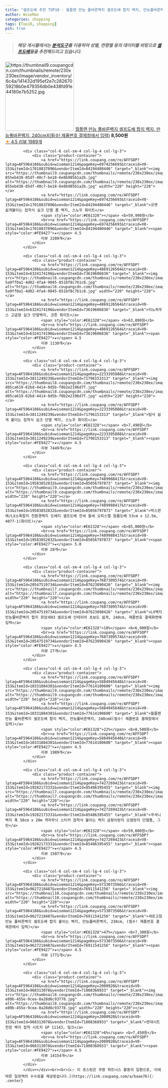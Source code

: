 ```yaml
---
title: "셀프도배 추천 TOP10 - 월플랜 만능 풀바른벽지 셀프도배 합지 벽지, 만능풀바른벽지, 240cmX(필수! 제품번호 결제창에서 입력)"
author: WiseMan
categories: shopping
tags: [Top10, shopping]
pin: true
---
```


> ##### 해당 게시물에서는 [**분석도구**](https://itemscout.io/)를 이용하여 **성별**, **연령별** 등의 데이터를 바탕으로 [**셀프도배**](https://link.coupang.com/a/baae76)들을 추천해드리고 있습니다.
<div class="container"><div class="row">
            <div class="col-6 col-sm-4 col-lg-4 col-lg-3">
                <div class="product-container">
                    <a href="https://link.coupang.com/re/AFFSDP?lptag=AF5964186&subid=wiseman1214&pageKey=5884945648&traceid=V0-153&itemId=10331884301&vendorItemId=77614100600" target="_blank"><img src="https://thumbnail9.coupangcdn.com/thumbnails/remote/230x230ex/image/vendor_inventory/6c4a/141432d195ef2e7c28267059218b0e479356db0e438fd91e44180e7b5252.jpg" alt="https://thumbnail9.coupangcdn.com/thumbnails/remote/230x230ex/image/vendor_inventory/6c4a/141432d195ef2e7c28267059218b0e479356db0e438fd91e44180e7b5252.jpg" width="220" height="220"></a>
                    <a href="https://link.coupang.com/re/AFFSDP?lptag=AF5964186&subid=wiseman1214&pageKey=5884945648&traceid=V0-153&itemId=10331884301&vendorItemId=77614100600" target="_blank">월플랜 만능 풀바른벽지 셀프도배 합지 벽지, 만능풀바른벽지, 240cmX(필수! 제품번호 결제창에서 입력)</a>
                    <span style="color:#E61328"></span> <b>8,500원</b>
                    <br><a href="https://link.coupang.com/re/AFFSDP?lptag=AF5964186&subid=wiseman1214&pageKey=5884945648&traceid=V0-153&itemId=10331884301&vendorItemId=77614100600" target="_blank"><span style="color:#FE9427">★</span> 4.5
                    리뷰 1989개</a>
                </div>
            </div>
            
            <div class="col-6 col-sm-4 col-lg-4 col-lg-3">
                <div class="product-container">
                    <a href="https://link.coupang.com/re/AFFSDP?lptag=AF5964186&subid=wiseman1214&pageKey=6974256693&traceid=V0-153&itemId=17018837096&vendorItemId=84194480446" target="_blank"><img src="https://thumbnail9.coupangcdn.com/thumbnails/remote/230x230ex/image/retail/images/6790687795288898-855eb438-85df-40c7-be18-6e8b985b1a2b.jpg" alt="https://thumbnail9.coupangcdn.com/thumbnails/remote/230x230ex/image/retail/images/6790687795288898-855eb438-85df-40c7-be18-6e8b985b1a2b.jpg" width="220" height="220"></a>
                    <a href="https://link.coupang.com/re/AFFSDP?lptag=AF5964186&subid=wiseman1214&pageKey=6974256693&traceid=V0-153&itemId=17018837096&vendorItemId=84194480446" target="_blank">코멧 쉽게붙이는 접착식 실크 단열 폼 벽지, 스노우 화이트</a>
                    <span style="color:#E61328"></span> <b>59,990원</b>
                    <br><a href="https://link.coupang.com/re/AFFSDP?lptag=AF5964186&subid=wiseman1214&pageKey=6974256693&traceid=V0-153&itemId=17018837096&vendorItemId=84194480446" target="_blank"><span style="color:#FE9427">★</span> 4.5
                    리뷰 2209개</a>
                </div>
            </div>
            
            <div class="col-6 col-sm-4 col-lg-4 col-lg-3">
                <div class="product-container">
                    <a href="https://link.coupang.com/re/AFFSDP?lptag=AF5964186&subid=wiseman1214&pageKey=4869126564&traceid=V0-153&itemId=6324174196&vendorItemId=73619606836" target="_blank"><img src="https://thumbnail6.coupangcdn.com/thumbnails/remote/230x230ex/image/retail/images/277050918783588-5a9ff0a1-4d02-4fa4-9045-851bf8c761c8.jpg" alt="https://thumbnail6.coupangcdn.com/thumbnails/remote/230x230ex/image/retail/images/277050918783588-5a9ff0a1-4d02-4fa4-9045-851bf8c761c8.jpg" width="220" height="220"></a>
                    <a href="https://link.coupang.com/re/AFFSDP?lptag=AF5964186&subid=wiseman1214&pageKey=4869126564&traceid=V0-153&itemId=6324174196&vendorItemId=73619606836" target="_blank">이노하우스 고급형 실크 단열벽지, 코튼 화이트</a>
                    <span style="color:#E61328"></span> <b>63,890원</b>
                    <br><a href="https://link.coupang.com/re/AFFSDP?lptag=AF5964186&subid=wiseman1214&pageKey=4869126564&traceid=V0-153&itemId=6324174196&vendorItemId=73619606836" target="_blank"><span style="color:#FE9427">★</span> 4.5
                    리뷰 1130개</a>
                </div>
            </div>
            
            <div class="col-6 col-sm-4 col-lg-4 col-lg-3">
                <div class="product-container">
                    <a href="https://link.coupang.com/re/AFFSDP?lptag=AF5964186&subid=wiseman1214&pageKey=2233395888&traceid=V0-153&itemId=3811249239&vendorItemId=71796153313" target="_blank"><img src="https://thumbnail8.coupangcdn.com/thumbnails/remote/230x230ex/image/retail/images/156529976901370-d05ca619-62bd-4414-9d5b-f0b2e2196d7f.jpg" alt="https://thumbnail8.coupangcdn.com/thumbnails/remote/230x230ex/image/retail/images/156529976901370-d05ca619-62bd-4414-9d5b-f0b2e2196d7f.jpg" width="220" height="220"></a>
                    <a href="https://link.coupang.com/re/AFFSDP?lptag=AF5964186&subid=wiseman1214&pageKey=2233395888&traceid=V0-153&itemId=3811249239&vendorItemId=71796153313" target="_blank">탐사 쉽게 붙이는 접착식 실크 단열 벽지, 스노우 화이트</a>
                    <span style="color:#E61328"></span> <b>7,490원</b>
                    <br><a href="https://link.coupang.com/re/AFFSDP?lptag=AF5964186&subid=wiseman1214&pageKey=2233395888&traceid=V0-153&itemId=3811249239&vendorItemId=71796153313" target="_blank"><span style="color:#FE9427">★</span> 4.5
                    리뷰 7449개</a>
                </div>
            </div>
            
            <div class="col-6 col-sm-4 col-lg-4 col-lg-3">
                <div class="product-container">
                    <a href="https://link.coupang.com/re/AFFSDP?lptag=AF5964186&subid=wiseman1214&pageKey=7489988417&traceid=V0-153&itemId=19583852832&vendorItemId=85056797873" target="_blank"><img src="https://thumbnail9.coupangcdn.com/thumbnails/remote/230x230ex/image/vendor_inventory/f585/1e2ee65082d9a90e19259275bf33a193ac27d2eda631700457060c5564df.jpg" alt="https://thumbnail9.coupangcdn.com/thumbnails/remote/230x230ex/image/vendor_inventory/f585/1e2ee65082d9a90e19259275bf33a193ac27d2eda631700457060c5564df.jpg" width="220" height="220"></a>
                    <a href="https://link.coupang.com/re/AFFSDP?lptag=AF5964186&subid=wiseman1214&pageKey=7489988417&traceid=V0-153&itemId=19583852832&vendorItemId=85056797873" target="_blank">박스판매/LX소폭합지 친환경벽지 도배지 셀프도배 전세 월세 오피스텔 원룸도배 53cm x 12.5m, 4077-1(화이트)</a>
                    <span style="color:#E61328"></span> <b>85,000원</b>
                    <br><a href="https://link.coupang.com/re/AFFSDP?lptag=AF5964186&subid=wiseman1214&pageKey=7489988417&traceid=V0-153&itemId=19583852832&vendorItemId=85056797873" target="_blank"><span style="color:#FE9427">★</span> 5.0
                    리뷰 28개</a>
                </div>
            </div>
            
            <div class="col-6 col-sm-4 col-lg-4 col-lg-3">
                <div class="product-container">
                    <a href="https://link.coupang.com/re/AFFSDP?lptag=AF5964186&subid=wiseman1214&pageKey=7687309574&traceid=V0-153&itemId=20547519734&vendorItemId=87623890426" target="_blank"><img src="https://thumbnail7.coupangcdn.com/thumbnails/remote/230x230ex/image/vendor_inventory/d92d/74f639218362fb41bb99143eda44d4ee0d5547567f1f83317d474e398962.jpg" alt="https://thumbnail7.coupangcdn.com/thumbnails/remote/230x230ex/image/vendor_inventory/d92d/74f639218362fb41bb99143eda44d4ee0d5547567f1f83317d474e398962.jpg" width="220" height="220"></a>
                    <a href="https://link.coupang.com/re/AFFSDP?lptag=AF5964186&subid=wiseman1214&pageKey=7687309574&traceid=V0-153&itemId=20547519734&vendorItemId=87623890426" target="_blank">LX벽지 만능풀바른벽지 합지 휘앙세93 셀프도배 인테리어 초보도 쉽게, 240cm, 제품번호 결제화면에 입력</a>
                    <span style="color:#E61328">18%</span> <b>6,900원</b>
                    <br><a href="https://link.coupang.com/re/AFFSDP?lptag=AF5964186&subid=wiseman1214&pageKey=7687309574&traceid=V0-153&itemId=20547519734&vendorItemId=87623890426" target="_blank"><span style="color:#FE9427">★</span> 4.5
                    리뷰 27개</a>
                </div>
            </div>
            
            <div class="col-6 col-sm-4 col-lg-4 col-lg-3">
                <div class="product-container">
                    <a href="https://link.coupang.com/re/AFFSDP?lptag=AF5964186&subid=wiseman1214&pageKey=5884945648&traceid=V0-153&itemId=10331884301&vendorItemId=77614100600" target="_blank"><img src="https://thumbnail9.coupangcdn.com/thumbnails/remote/230x230ex/image/vendor_inventory/6c4a/141432d195ef2e7c28267059218b0e479356db0e438fd91e44180e7b5252.jpg" alt="https://thumbnail9.coupangcdn.com/thumbnails/remote/230x230ex/image/vendor_inventory/6c4a/141432d195ef2e7c28267059218b0e479356db0e438fd91e44180e7b5252.jpg" width="220" height="220"></a>
                    <a href="https://link.coupang.com/re/AFFSDP?lptag=AF5964186&subid=wiseman1214&pageKey=5884945648&traceid=V0-153&itemId=10331884301&vendorItemId=77614100600" target="_blank">월플랜 만능 풀바른벽지 셀프도배 합지 벽지, 만능풀바른벽지, 240cmX(필수! 제품번호 결제창에서 입력)</a>
                    <span style="color:#E61328">22%</span> <b>8,500원</b>
                    <br><a href="https://link.coupang.com/re/AFFSDP?lptag=AF5964186&subid=wiseman1214&pageKey=5884945648&traceid=V0-153&itemId=10331884301&vendorItemId=77614100600" target="_blank"><span style="color:#FE9427">★</span> 4.5
                    리뷰 1989개</a>
                </div>
            </div>
            
            <div class="col-6 col-sm-4 col-lg-4 col-lg-3">
                <div class="product-container">
                    <a href="https://link.coupang.com/re/AFFSDP?lptag=AF5964186&subid=wiseman1214&pageKey=7427269423&traceid=V0-153&itemId=19282173331&vendorItemId=85486395455" target="_blank"><img src="https://thumbnail7.coupangcdn.com/thumbnails/remote/230x230ex/image/vendor_inventory/70e4/3fdd602d1a2adc4b99d04b84315d30016007bf334d4d5fefd880c737376f.jpg" alt="https://thumbnail7.coupangcdn.com/thumbnails/remote/230x230ex/image/vendor_inventory/70e4/3fdd602d1a2adc4b99d04b84315d30016007bf334d4d5fefd880c737376f.jpg" width="220" height="220"></a>
                    <a href="https://link.coupang.com/re/AFFSDP?lptag=AF5964186&subid=wiseman1214&pageKey=7427269423&traceid=V0-153&itemId=19282173331&vendorItemId=85486395455" target="_blank">쿠셔니벽지 폭 50cm x 20m 격자무늬 스티커 접착식 붙이는 벽지 곰팡이방지 오염방지 단열폼, 그린</a>
                    <span style="color:#E61328"></span> <b>59,600원</b>
                    <br><a href="https://link.coupang.com/re/AFFSDP?lptag=AF5964186&subid=wiseman1214&pageKey=7427269423&traceid=V0-153&itemId=19282173331&vendorItemId=85486395455" target="_blank"><span style="color:#FE9427">★</span> 4.5
                    리뷰 1507개</a>
                </div>
            </div>
            
            <div class="col-6 col-sm-4 col-lg-4 col-lg-3">
                <div class="product-container">
                    <a href="https://link.coupang.com/re/AFFSDP?lptag=AF5964186&subid=wiseman1214&pageKey=5733073566&traceid=V0-153&itemId=9627218487&vendorItemId=76911541256" target="_blank"><img src="https://thumbnail10.coupangcdn.com/thumbnails/remote/230x230ex/image/vendor_inventory/cfff/640c61663ba582dbf386df6dc0c24115c0a471ff64507bfee698f600703e.jpg" alt="https://thumbnail10.coupangcdn.com/thumbnails/remote/230x230ex/image/vendor_inventory/cfff/640c61663ba582dbf386df6dc0c24115c0a471ff64507bfee698f600703e.jpg" width="220" height="220"></a>
                    <a href="https://link.coupang.com/re/AFFSDP?lptag=AF5964186&subid=wiseman1214&pageKey=5733073566&traceid=V0-153&itemId=9627218487&vendorItemId=76911541256" target="_blank">새로고침 만능 풀바른벽지 셀프도배 합지 붙이는 벽지, 만능풀바른벽지, 230cm, (필수! 제품번호 결제창에서 입력)</a>
                    <span style="color:#E61328">47%</span> <b>7,300원</b>
                    <br><a href="https://link.coupang.com/re/AFFSDP?lptag=AF5964186&subid=wiseman1214&pageKey=5733073566&traceid=V0-153&itemId=9627218487&vendorItemId=76911541256" target="_blank"><span style="color:#FE9427">★</span> 4.5
                    리뷰 1771개</a>
                </div>
            </div>
            
            <div class="col-6 col-sm-4 col-lg-4 col-lg-3">
                <div class="product-container">
                    <a href="https://link.coupang.com/re/AFFSDP?lptag=AF5964186&subid=wiseman1214&pageKey=2000928&traceid=V0-153&itemId=968313078&vendorItemId=71808368933" target="_blank"><img src="https://thumbnail8.coupangcdn.com/thumbnails/remote/230x230ex/image/retail/images/2020/10/13/11/7/30388200-e89b-455e-9cea-8a28d6c93778.jpg" alt="https://thumbnail8.coupangcdn.com/thumbnails/remote/230x230ex/image/retail/images/2020/10/13/11/7/30388200-e89b-455e-9cea-8a28d6c93778.jpg" width="220" height="220"></a>
                    <a href="https://link.coupang.com/re/AFFSDP?lptag=AF5964186&subid=wiseman1214&pageKey=2000928&traceid=V0-153&itemId=968313078&vendorItemId=71808368933" target="_blank">현대시트 천장 벽지 접착 시트지 GP 11143, 밀크</a>
                    <span style="color:#E61328">6%</span> <b>7,450원</b>
                    <br><a href="https://link.coupang.com/re/AFFSDP?lptag=AF5964186&subid=wiseman1214&pageKey=2000928&traceid=V0-153&itemId=968313078&vendorItemId=71808368933" target="_blank"><span style="color:#FE9427">★</span> 4.5
                    리뷰 14154개</a>
                </div>
            </div>
            </div></div><br><br>[👉 이 포스팅은 쿠팡 파트너스 활동의 일환으로, 이에 따른 일정액의 수수료를 제공받습니다.](https://link.coupang.com/a/baae76){: .center}
